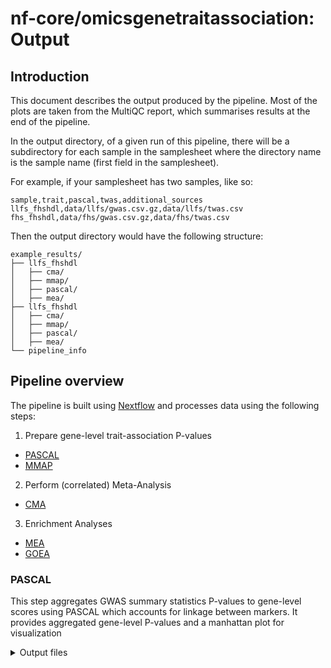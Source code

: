 # nf-core/omicsgenetraitassociation: Output

## Introduction

This document describes the output produced by the pipeline. Most of the plots are taken from the MultiQC report, which summarises results at the end of the pipeline.

In the output directory, of a given run of this pipeline, there will be a subdirectory for each sample in the samplesheet where the directory name is the sample name (first field in the samplesheet).

For example, if your samplesheet has two samples, like so:

```csv title="samplesheet.csv"
sample,trait,pascal,twas,additional_sources
llfs_fhshdl,data/llfs/gwas.csv.gz,data/llfs/twas.csv
fhs_fhshdl,data/fhs/gwas.csv.gz,data/fhs/twas.csv
```

Then the output directory would have the following structure:

```tree
example_results/
├── llfs_fhshdl
│   ├── cma/
│   ├── mmap/
│   ├── pascal/
│   ├── mea/
├── llfs_fhshdl
│   ├── cma/
│   ├── mmap/
│   ├── pascal/
│   ├── mea/
└── pipeline_info
```

## Pipeline overview

The pipeline is built using [Nextflow](https://www.nextflow.io/) and processes data using the following steps:

1. Prepare gene-level trait-association P-values

-   [PASCAL](#pascal)
-   [MMAP](#mmap)

2. Perform (correlated) Meta-Analysis

-   [CMA](#cma)

3. Enrichment Analyses

-   [MEA](#mea)
-   [GOEA](#mea)

### PASCAL

This step aggregates GWAS summary statistics P-values to gene-level scores using PASCAL which accounts for linkage between markers. It provides aggregated gene-level P-values and a manhattan plot for visualization

<details markdown="1">
<summary>Output files</summary>

-   `pascal/`
    -   `pascal_out.tsv`: PASCAL gene-level P-values
    -   `manhattan_plot.png`: manhattan plot

### MMAP

This step uses MMAP to perform linear mixed model analysis using gene expression as the main predictor and the trait as the outcome variable. It provides a directory of LMM results for each gene as well as a parsed output as a single csv file.

<details markdown="1">
<summary>Output files</summary>

-   `mmap/`
    -   `mmap/`: directory containing single-gene results
    -   `parsed_output_mmap_results.csv`: parsed output file

### CMA

This step performs correlated meta-analysis using the CMA package. It provides an output file with the meta P-value and a matrix of tetrachoric correlation coefficients.

<details markdown="1">
<summary>Output files</summary>

-   `cma/`
    -   `CMA_meta.csv`: file with meta p-value
    -   `tetrachor_sigma.txt`: tetrachoric correlations between input datasets

### MEA

This step performs module and gene ontology (GO) enrichment analyses. It provides summaries of each enrichment analysis.

<details markdown="1">
<summary>Output files</summary>

-   `mea/`
    -   `master_summary_<sample>.csv`: master summary file with all enrichment analysis results

### Pipeline information

<details markdown="1">
<summary>Output files</summary>

-   `pipeline_info/`
    -   Reports generated by Nextflow: `execution_report.html`, `execution_timeline.html`, `execution_trace.txt` and `pipeline_dag.dot`/`pipeline_dag.svg`.
    -   Reports generated by the pipeline: `pipeline_report.html`, `pipeline_report.txt` and `software_versions.yml`. The `pipeline_report*` files will only be present if the `--email` / `--email_on_fail` parameter's are used when running the pipeline.
    -   Reformatted samplesheet files used as input to the pipeline: `samplesheet.valid.csv`.
    -   Parameters used by the pipeline run: `params.json`.

</details>

[Nextflow](https://www.nextflow.io/docs/latest/tracing.html) provides excellent functionality for generating various reports relevant to the running and execution of the pipeline. This will allow you to troubleshoot errors with the running of the pipeline, and also provide you with other information such as launch commands, run times and resource usage.
